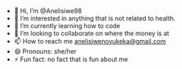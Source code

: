 - 👋 Hi, I’m @Anelisiwe98
- 👀 I’m interested in anything that is not related to health.
- 🌱 I’m currently learning how to code
- 💞️ I’m looking to collaborate on where the money is at
- 📫 How to reach me anelisiwenovukeka@gmail.com
- 😄 Pronouns: she/her
- ⚡ Fun fact: no fact that is fun about me

<!---
Anelisiwe98/Anelisiwe98 is a ✨ special ✨ repository because its `README.md` (this file) appears on your GitHub profile.
You can click the Preview link to take a look at your changes.
--->
